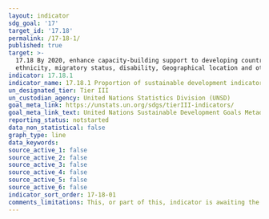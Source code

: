 ```yaml
---
layout: indicator
sdg_goal: '17'
target_id: '17.18'
permalink: /17-18-1/
published: true
target: >-
  17.18 By 2020, enhance capacity-building support to developing countries, including for least developed countries and small island developing States, to increase significantly the availability of high-quality, timely and reliable data disaggregated by income, gender, age, race,
  ethnicity, migratory status, disability, Geographical location and other characteristics relevant in national contexts
indicator: 17.18.1
indicator_name: 17.18.1 Proportion of sustainable development indicators produced at the national level with full disaggregation when relevant to the target, in accordance with the Fundamental Principles of Official Statistics
un_designated_tier: Tier III
un_custodian_agency: United Nations Statistics Division (UNSD)
goal_meta_link: https://unstats.un.org/sdgs/tierIII-indicators/
goal_meta_link_text: United Nations Sustainable Development Goals Metadata (PDF 469 KB)
reporting_status: notstarted
data_non_statistical: false
graph_type: line
data_keywords:  
source_active_1: false
source_active_2: false
source_active_3: false
source_active_4: false
source_active_5: false
source_active_6: false
indicator_sort_order: 17-18-01
comments_limitations: This, or part of this, indicator is awaiting the development of internationally established methodology and standards (classified by the UN as tier 3). 
---
```

